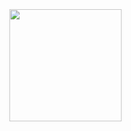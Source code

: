 <a href="https://github.com/Merlijnos/github-readme-stats">
  <img height=200 align="center" src="https://github-readme-stats.vercel.app/api?username=Merlijnos&hide=contribs,prs&show_icons=true&theme=github_dark&hide_rank=true"/>
<img height=200 align="center" src="https://github-readme-stats.vercel.app/api/top-langs/?username=Merlijnos&theme=github_dark />
</a>
